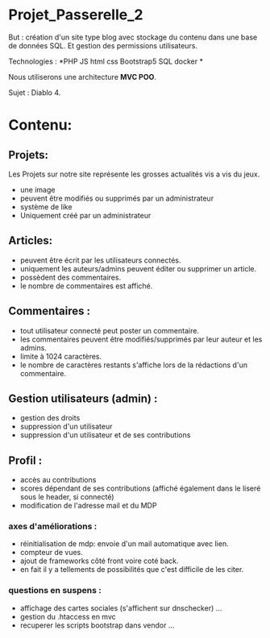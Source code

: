 # Projet_Passerelle_2

But : création d'un site type blog avec stockage du contenu dans une base de données SQL. Et gestion des permissions utilisateurs.

Technologies : *PHP JS html css Bootstrap5 SQL docker *

Nous utiliserons une architecture **MVC POO**.

Sujet : Diablo 4.

# Contenu:

## Projets:
Les Projets sur notre site représente les grosses actualités vis a vis du jeux.
- une image 
- peuvent être modifiés ou supprimés par un administrateur
- système de like
- Uniquement créé par un administrateur

## Articles:
- peuvent être écrit par les utilisateurs connectés.
- uniquement les auteurs/admins peuvent éditer ou supprimer un article.
- possèdent des commentaires.
- le nombre de commentaires est affiché.

## Commentaires :
- tout utilisateur connecté peut poster un commentaire.
- les commentaires peuvent être modifiés/supprimés par leur auteur et les admins.
- limite à 1024 caractères.
- le nombre de caractères restants s'affiche lors de la rédactions d'un commentaire.

## Gestion utilisateurs (admin) :
- gestion des droits
- suppression d'un utilisateur
- suppression d'un utilisateur et de ses contributions 

## Profil :
- accès au contributions
- scores dépendant de ses contributions (affiché également dans le liseré sous le header, si connecté)
- modification de l'adresse mail et du MDP


### axes d'améliorations :

- réinitialisation de mdp: envoie d'un mail automatique avec lien.
- compteur de vues.
- ajout de frameworks côté front voire coté back.
- en fait il y a tellements de possibilités que c'est difficile de les citer.


### questions en suspens :

- affichage des cartes sociales (s'affichent sur dnschecker) ...
- gestion du .htaccess en mvc 
- recuperer les scripts bootstrap dans vendor ... 





